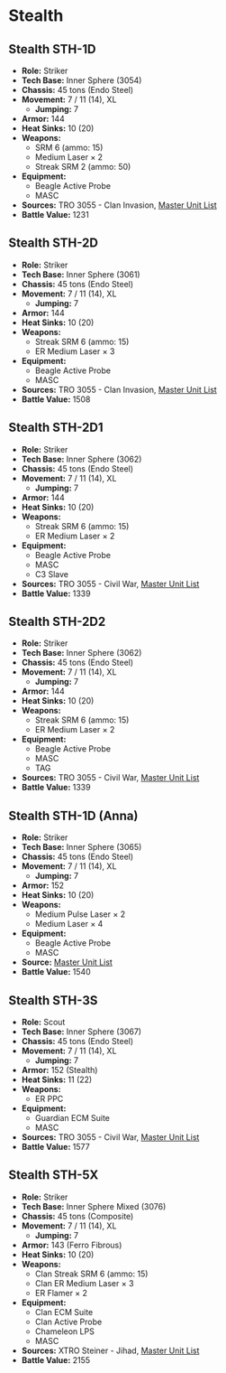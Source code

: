 # Stealth
## Stealth STH-1D
- **Role:** Striker
- **Tech Base:** Inner Sphere (3054)
- **Chassis:** 45 tons (Endo Steel)
- **Movement:** 7 / 11 (14), XL
  - **Jumping:** 7
- **Armor:** 144
- **Heat Sinks:** 10 (20)
- **Weapons:**
  - SRM 6 (ammo: 15)
  - Medium Laser × 2
  - Streak SRM 2 (ammo: 50)
- **Equipment:**
  - Beagle Active Probe
  - MASC
- **Sources:** TRO 3055 - Clan Invasion, [Master Unit List](http://masterunitlist.info/Unit/Details/3052/stealth-sth-1d)
- **Battle Value:** 1231

## Stealth STH-2D
- **Role:** Striker
- **Tech Base:** Inner Sphere (3061)
- **Chassis:** 45 tons (Endo Steel)
- **Movement:** 7 / 11 (14), XL
  - **Jumping:** 7
- **Armor:** 144
- **Heat Sinks:** 10 (20)
- **Weapons:**
  - Streak SRM 6 (ammo: 15)
  - ER Medium Laser × 3
- **Equipment:**
  - Beagle Active Probe
  - MASC
- **Sources:** TRO 3055 - Clan Invasion, [Master Unit List](http://masterunitlist.info/Unit/Details/3054/stealth-sth-2d)
- **Battle Value:** 1508

## Stealth STH-2D1
- **Role:** Striker
- **Tech Base:** Inner Sphere (3062)
- **Chassis:** 45 tons (Endo Steel)
- **Movement:** 7 / 11 (14), XL
  - **Jumping:** 7
- **Armor:** 144
- **Heat Sinks:** 10 (20)
- **Weapons:**
  - Streak SRM 6 (ammo: 15)
  - ER Medium Laser × 2
- **Equipment:**
  - Beagle Active Probe
  - MASC
  - C3 Slave
- **Sources:** TRO 3055 - Civil War, [Master Unit List](http://masterunitlist.info/Unit/Details/3055/stealth-sth-2d1)
- **Battle Value:** 1339

## Stealth STH-2D2
- **Role:** Striker
- **Tech Base:** Inner Sphere (3062)
- **Chassis:** 45 tons (Endo Steel)
- **Movement:** 7 / 11 (14), XL
  - **Jumping:** 7
- **Armor:** 144
- **Heat Sinks:** 10 (20)
- **Weapons:**
  - Streak SRM 6 (ammo: 15)
  - ER Medium Laser × 2
- **Equipment:**
  - Beagle Active Probe
  - MASC
  - TAG
- **Sources:** TRO 3055 - Civil War, [Master Unit List](http://masterunitlist.info/Unit/Details/3056/stealth-sth-2d2)
- **Battle Value:** 1339

## Stealth STH-1D (Anna)
- **Role:** Striker
- **Tech Base:** Inner Sphere (3065)
- **Chassis:** 45 tons (Endo Steel)
- **Movement:** 7 / 11 (14), XL
  - **Jumping:** 7
- **Armor:** 152
- **Heat Sinks:** 10 (20)
- **Weapons:**
  - Medium Pulse Laser × 2
  - Medium Laser × 4
- **Equipment:**
  - Beagle Active Probe
  - MASC
- **Source:** [Master Unit List](http://masterunitlist.info/Unit/Details/3053/stealth-sth-1d-anna)
- **Battle Value:** 1540

## Stealth STH-3S
- **Role:** Scout
- **Tech Base:** Inner Sphere (3067)
- **Chassis:** 45 tons (Endo Steel)
- **Movement:** 7 / 11 (14), XL
  - **Jumping:** 7
- **Armor:** 152 (Stealth)
- **Heat Sinks:** 11 (22)
- **Weapons:**
  - ER PPC
- **Equipment:**
  - Guardian ECM Suite
  - MASC
- **Sources:** TRO 3055 - Civil War, [Master Unit List](http://masterunitlist.info/Unit/Details/3057/stealth-sth-3s)
- **Battle Value:** 1577

## Stealth STH-5X
- **Role:** Striker
- **Tech Base:** Inner Sphere Mixed (3076)
- **Chassis:** 45 tons (Composite)
- **Movement:** 7 / 11 (14), XL
  - **Jumping:** 7
- **Armor:** 143 (Ferro Fibrous)
- **Heat Sinks:** 10 (20)
- **Weapons:**
  - Clan Streak SRM 6 (ammo: 15)
  - Clan ER Medium Laser × 3
  - ER Flamer × 2
- **Equipment:**
  - Clan ECM Suite
  - Clan Active Probe
  - Chameleon LPS
  - MASC
- **Sources:** XTRO Steiner - Jihad, [Master Unit List](http://masterunitlist.info/Unit/Details/5130/stealth-sth-5x)
- **Battle Value:** 2155


